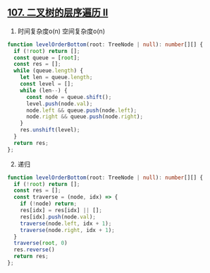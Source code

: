 ## [107. 二叉树的层序遍历 II](https://leetcode.cn/problems/binary-tree-level-order-traversal-ii/description/)

1. 时间复杂度o(n) 空间复杂度o(n)
```ts
function levelOrderBottom(root: TreeNode | null): number[][] {
  if (!root) return [];
  const queue = [root];
  const res = [];
  while (queue.length) {
    let len = queue.length;
    const level = [];
    while (len--) {
      const node = queue.shift();
      level.push(node.val);
      node.left && queue.push(node.left);
      node.right && queue.push(node.right);
    }
    res.unshift(level);
  }
  return res;
};
```
2. 递归
```ts
function levelOrderBottom(root: TreeNode | null): number[][] {
  if (!root) return [];
  const res = [];
  const traverse = (node, idx) => {
    if (!node) return;
    res[idx] = res[idx] || [];
    res[idx].push(node.val);
    traverse(node.left, idx + 1);
    traverse(node.right, idx + 1);
  }
  traverse(root, 0)
  res.reverse()
  return res;
};
```